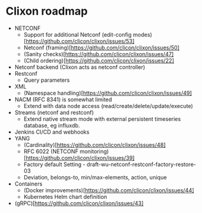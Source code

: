 # Clixon roadmap

- NETCONF
  - Support for additional Netconf (edit-config modes)[https://github.com/clicon/clixon/issues/53]
  - Netconf (framing)[https://github.com/clicon/clixon/issues/50]
  - (Sanity checks)[https://github.com/clicon/clixon/issues/47]
  - (Child ordering)[https://github.com/clicon/clixon/issues/22]
- Netconf backend (Clixon acts as netconf controller)
- Restconf
  - Query parameters
- XML
  - (Namespace handling)[https://github.com/clicon/clixon/issues/49]
- NACM (RFC 8341) is somewhat limited
  - Extend with data node access (read/create/delete/update/execute)
- Streams (netconf and restconf)
  - Extend native stream mode with external persistent timeseries database, eg influxdb.
- Jenkins CI/CD and webhooks
- YANG
  - (Cardinality)[https://github.com/clicon/clixon/issues/48]
  - RFC 6022 (NETCONF monitoring)[https://github.com/clicon/clixon/issues/39]
  - Factory default Setting - draft-wu-netconf-restconf-factory-restore-03
  - Deviation, belongs-to, min/max-elements, action, unique
- Containers
  - (Docker improvements)[https://github.com/clicon/clixon/issues/44]
  - Kubernetes Helm chart definition
- (gRPC)[https://github.com/clicon/clixon/issues/43]



